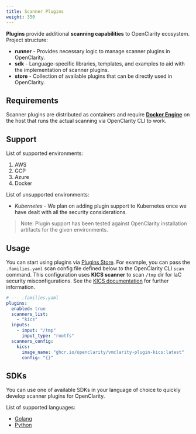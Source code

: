 ```yaml
---
title: Scanner Plugins
weight: 350
---
```


**Plugins** provide additional **scanning capabilities** to OpenClarity ecosystem.
Project structure:

- **runner** - Provides necessary logic to manage scanner plugins in OpenClarity.
- **sdk** - Language-specific libraries, templates, and examples to aid with the implementation of scanner plugins.
- **store** - Collection of available plugins that can be directly used in OpenClarity.

## Requirements

Scanner plugins are distributed as containers and require [**Docker Engine**](https://docs.docker.com/engine/) on the host that runs the actual scanning via
OpenClarity CLI to work.

## Support

List of supported environments:

1. AWS
2. GCP
3. Azure
4. Docker

List of unsupported environments:

- _Kubernetes_ - We plan on adding plugin support to Kubernetes once we have dealt with all the security considerations.

> Note: Plugin support has been tested against OpenClarity installation artifacts for the given environments.

## Usage

You can start using plugins via [Plugins Store](https://github.com/openclarity/openclarity/tree/main/plugins/store).
For example, you can pass the `.families.yaml` scan config file defined below to the OpenClarity CLI `scan` command.
This configuration uses **KICS scanner** to scan `/tmp` dir for IaC security misconfigurations. See the [KICS documentation](https://github.com/openclarity/OpenClarity/tree/main/plugins/store/kics) for further information.

```yaml
# --- .families.yaml
plugins:
  enabled: true
  scanners_list:
    - "kics"
  inputs: 
    - input: "/tmp"
      input_type: "rootfs"
  scanners_config:
    kics:
      image_name: "ghcr.io/openclarity/vmclarity-plugin-kics:latest"
      config: "{}"
```

## SDKs

You can use one of available SDKs in your language of choice to quickly develop scanner plugins for OpenClarity.

List of supported languages:

- [Golang](https://github.com/openclarity/openclarity/tree/main/plugins/sdk-go)
- [Python](https://github.com/openclarity/openclarity/tree/main/plugins/sdk-python)